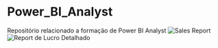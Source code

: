 # Power_BI_Analyst

Repositório relacionado a formação de Power BI Analyst
![Sales Report](https://github.com/IsaacFn-ark/power_bi_analyst/assets/57020769/d4986753-f0dd-4f10-8ed6-fd76284114dc)
![Report de Lucro Detalhado](https://github.com/IsaacFn-ark/power_bi_analyst/assets/57020769/c7587def-f306-4203-a60e-108fb80d7757)
